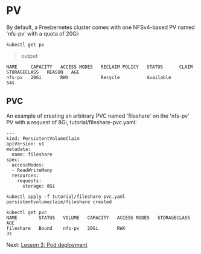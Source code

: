 # PV

By default, a Freebernetes cluster comes with one NFSv4-based PV named 'nfs-pv' with a quota of 20Gi:

```
kubectl get pv
```

> output

```
NAME     CAPACITY   ACCESS MODES   RECLAIM POLICY   STATUS      CLAIM   STORAGECLASS   REASON   AGE
nfs-pv   20Gi       RWX            Recycle          Available                                   54s
```

## PVC

An example of creating an arbitrary PVC named 'fileshare' on the 'nfs-pv' PV with a request of 8Gi, tutorial/fileshare-pvc.yaml:

```
---
kind: PersistentVolumeClaim
apiVersion: v1
metadata:
  name: fileshare
spec:
  accessModes:
  - ReadWriteMany
  resources:
    requests:
      storage: 8Gi
```

```
kubectl apply -f tutorial/fileshare-pvc.yaml
persistentvolumeclaim/fileshare created

kubectl get pvc
NAME        STATUS   VOLUME   CAPACITY   ACCESS MODES   STORAGECLASS   AGE
fileshare   Bound    nfs-pv   20Gi       RWX                           3s
```


Next: [Lesson 3: Pod deployment](03-pod-deployment.md)
